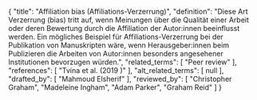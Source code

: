 {
    "title": "Affiliation bias (Affiliations-Verzerrung)",
    "definition": "Diese Art Verzerrung (bias) tritt auf, wenn Meinungen über die Qualität einer Arbeit oder deren Bewertung durch die  Affiliation der Autor:innen beeinflusst werden. Ein mögliches Beispiel für Affiliations-Verzerrung bei der Publikation von Manuskripten wäre, wenn Herausgeber:innen beim Publizieren die Arbeiten von Autor:innen besonders angesehener Institutionen bevorzugen würden.",
    "related_terms": [
        "Peer review"
    ],
    "references": [
        "Tvina et al. (2019 )"
    ],
    "alt_related_terms": [
        null
    ],
    "drafted_by": [
        "Mahmoud Elsherif"
    ],
    "reviewed_by": [
        "Christopher Graham",
        "Madeleine Ingham",
        "Adam Parker",
        "Graham Reid"
    ]
}